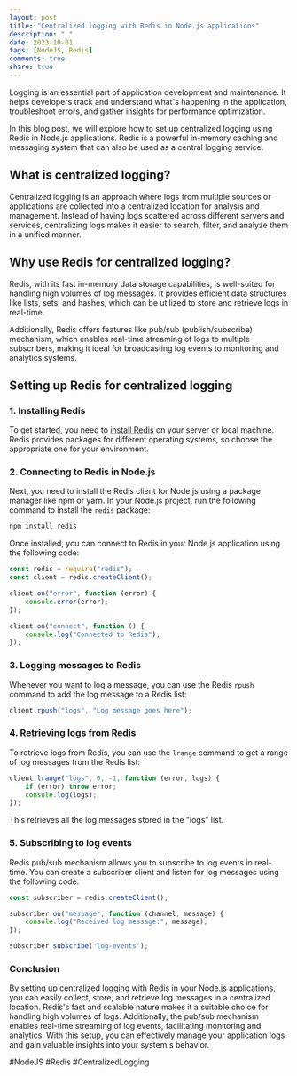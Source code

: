 ```yaml
---
layout: post
title: "Centralized logging with Redis in Node.js applications"
description: " "
date: 2023-10-01
tags: [NodeJS, Redis]
comments: true
share: true
---
```


Logging is an essential part of application development and maintenance. It helps developers track and understand what's happening in the application, troubleshoot errors, and gather insights for performance optimization. 

In this blog post, we will explore how to set up centralized logging using Redis in Node.js applications. Redis is a powerful in-memory caching and messaging system that can also be used as a central logging service.

## What is centralized logging?

Centralized logging is an approach where logs from multiple sources or applications are collected into a centralized location for analysis and management. Instead of having logs scattered across different servers and services, centralizing logs makes it easier to search, filter, and analyze them in a unified manner.

## Why use Redis for centralized logging?

Redis, with its fast in-memory data storage capabilities, is well-suited for handling high volumes of log messages. It provides efficient data structures like lists, sets, and hashes, which can be utilized to store and retrieve logs in real-time.

Additionally, Redis offers features like pub/sub (publish/subscribe) mechanism, which enables real-time streaming of logs to multiple subscribers, making it ideal for broadcasting log events to monitoring and analytics systems.

## Setting up Redis for centralized logging

### 1. Installing Redis

To get started, you need to [install Redis](https://redis.io/download) on your server or local machine. Redis provides packages for different operating systems, so choose the appropriate one for your environment.

### 2. Connecting to Redis in Node.js

Next, you need to install the Redis client for Node.js using a package manager like npm or yarn. In your Node.js project, run the following command to install the `redis` package:

```javascript
npm install redis
```

Once installed, you can connect to Redis in your Node.js application using the following code:

```javascript
const redis = require("redis");
const client = redis.createClient();

client.on("error", function (error) {
    console.error(error);
});

client.on("connect", function () {
    console.log("Connected to Redis");
});
```

### 3. Logging messages to Redis

Whenever you want to log a message, you can use the Redis `rpush` command to add the log message to a Redis list:

```javascript
client.rpush("logs", "Log message goes here");
```

### 4. Retrieving logs from Redis

To retrieve logs from Redis, you can use the `lrange` command to get a range of log messages from the Redis list:

```javascript
client.lrange("logs", 0, -1, function (error, logs) {
    if (error) throw error;
    console.log(logs);
});
```

This retrieves all the log messages stored in the "logs" list.

### 5. Subscribing to log events

Redis pub/sub mechanism allows you to subscribe to log events in real-time. You can create a subscriber client and listen for log messages using the following code:

```javascript
const subscriber = redis.createClient();

subscriber.on("message", function (channel, message) {
    console.log("Received log message:", message);
});

subscriber.subscribe("log-events");
```

### Conclusion

By setting up centralized logging with Redis in your Node.js applications, you can easily collect, store, and retrieve log messages in a centralized location. Redis's fast and scalable nature makes it a suitable choice for handling high volumes of logs. Additionally, the pub/sub mechanism enables real-time streaming of log events, facilitating monitoring and analytics. With this setup, you can effectively manage your application logs and gain valuable insights into your system's behavior. 

#NodeJS #Redis #CentralizedLogging